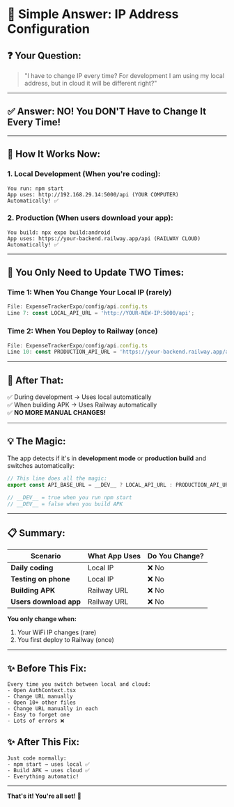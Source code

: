 # 🎯 Simple Answer: IP Address Configuration

## ❓ **Your Question:**
> "I have to change IP every time? For development I am using my local address, but in cloud it will be different right?"

---

## ✅ **Answer: NO! You DON'T Have to Change It Every Time!**

---

## 🔧 **How It Works Now:**

### **1. Local Development (When you're coding):**
```
You run: npm start
App uses: http://192.168.29.14:5000/api (YOUR COMPUTER)
Automatically! ✅
```

### **2. Production (When users download your app):**
```
You build: npx expo build:android
App uses: https://your-backend.railway.app/api (RAILWAY CLOUD)
Automatically! ✅
```

---

## 📝 **You Only Need to Update TWO Times:**

### **Time 1: When You Change Your Local IP** (rarely)
```typescript
File: ExpenseTrackerExpo/config/api.config.ts
Line 7: const LOCAL_API_URL = 'http://YOUR-NEW-IP:5000/api';
```

### **Time 2: When You Deploy to Railway** (once)
```typescript
File: ExpenseTrackerExpo/config/api.config.ts
Line 10: const PRODUCTION_API_URL = 'https://your-backend.railway.app/api';
```

---

## 🚀 **After That:**

✅ During development → Uses local automatically  
✅ When building APK → Uses Railway automatically  
✅ **NO MORE MANUAL CHANGES!**

---

## 💡 **The Magic:**

The app detects if it's in **development mode** or **production build** and switches automatically:

```typescript
// This line does all the magic:
export const API_BASE_URL = __DEV__ ? LOCAL_API_URL : PRODUCTION_API_URL;

// __DEV__ = true when you run npm start
// __DEV__ = false when you build APK
```

---

## 📋 **Summary:**

| Scenario | What App Uses | Do You Change? |
|----------|--------------|----------------|
| **Daily coding** | Local IP | ❌ No |
| **Testing on phone** | Local IP | ❌ No |
| **Building APK** | Railway URL | ❌ No |
| **Users download app** | Railway URL | ❌ No |

**You only change when:**
1. Your WiFi IP changes (rare)
2. You first deploy to Railway (once)

---

## ✨ **Before This Fix:**
```
Every time you switch between local and cloud:
- Open AuthContext.tsx
- Change URL manually
- Open 10+ other files
- Change URL manually in each
- Easy to forget one
- Lots of errors ❌
```

## ✨ **After This Fix:**
```
Just code normally:
- npm start → uses local ✅
- Build APK → uses cloud ✅
- Everything automatic!
```

---

**That's it! You're all set!** 🎉

